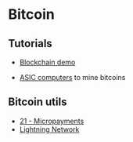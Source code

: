 # Bitcoin

## Tutorials

- [Blockchain demo](https://collapsed.co/)

- [ASIC computers](https://en.wikipedia.org/wiki/Application-specific_integrated_circuit) to mine bitcoins

## Bitcoin utils

- [21 - Micropayments](https://21.co)
- [Lightning Network](https://lightning.network/)


